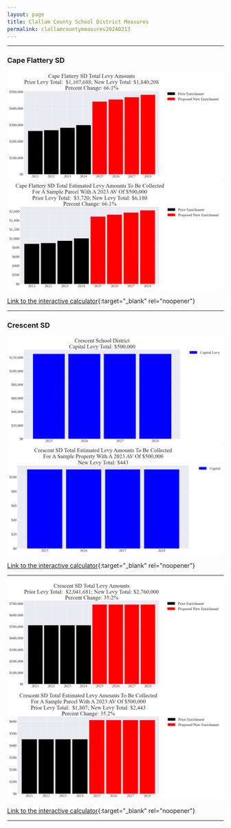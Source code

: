 ```yaml
---
layout: page
title: Clallam County School District Measures
permalink: clallamcountymeasures20240213
---
```


___

### Cape Flattery SD

![Cape Flattery SD enrichment levy totals chart](pagesManual/LeviesReport/20240213/CapeFlatteryEnrichment.png "Cape Flattery SD enrichment levy totals chart")
![Cape Flattery SD enrichment levy example parcel chart](pagesManual/LeviesReport/20240213/CapeFlatteryEnrichmentParcel.png "Cape Flattery SD enrichment  example parcel chart")

[Link to the interactive calculator](calculator_cape_flattery_enrichment_20240213_enhanced){:target="_blank" rel="noopener"}

___

### Crescent SD

![Crescent SD capital levy totals chart](pagesManual/LeviesReport/20240213/CrescentCapital.png "Crescent SD capital levy totals chart")
![Crescent SD capital levy example parcel chart](pagesManual/LeviesReport/20240213/CrescentCapitalParcel.png "Crescent SD capital  example parcel chart")

[Link to the interactive calculator](calculator_crescent_capital_20240213_enhanced){:target="_blank" rel="noopener"}

___


![Crescent SD enrichment levy totals chart](pagesManual/LeviesReport/20240213/CrescentEnrichment.png "Crescent SD enrichment levy totals chart")
![Crescent SD enrichment levy example parcel chart](pagesManual/LeviesReport/20240213/CrescentEnrichmentParcel.png "Crescent SD enrichment  example parcel chart")

[Link to the interactive calculator](calculator_crescent_enrichment_20240213_enhanced){:target="_blank" rel="noopener"}

___

